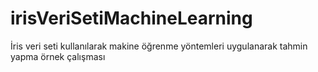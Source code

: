 # irisVeriSetiMachineLearning

İris veri seti kullanılarak makine öğrenme yöntemleri uygulanarak tahmin yapma örnek çalışması
